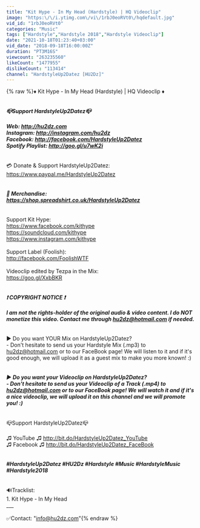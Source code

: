 ```yaml
---
title: "Kit Hype - In My Head (Hardstyle) | HQ Videoclip"
image: "https:\/\/i.ytimg.com\/vi\/1rbJ0eoRVt0\/hqdefault.jpg"
vid_id: "1rbJ0eoRVt0"
categories: "Music"
tags: ["Hardstyle","Hardstyle 2018","Hardstyle Videoclip"]
date: "2021-10-18T01:23:40+03:00"
vid_date: "2018-09-18T16:00:00Z"
duration: "PT3M16S"
viewcount: "263235560"
likeCount: "1477955"
dislikeCount: "113414"
channel: "HardstyleUp2Datez [HU2Dz]"
---
```

{% raw %}♦ Kit Hype - In My Head (Hardstyle) | HQ Videoclip ♦<br />___<br /><br />📪Support HardstyleUp2Datez📪<br /><br />Web: <a rel="nofollow" target="blank" href="http://hu2dz.com">http://hu2dz.com</a><br />Instagram: <a rel="nofollow" target="blank" href="http://instagram.com/hu2dz">http://instagram.com/hu2dz</a><br />Facebook: <a rel="nofollow" target="blank" href="http://facebook.com/HardstyleUp2Datez">http://facebook.com/HardstyleUp2Datez</a><br />Spotify Playlist: <a rel="nofollow" target="blank" href="http://goo.gl/u7wK2i">http://goo.gl/u7wK2i</a><br />___<br /><br />💳 Donate &amp; Support HardstyleUp2Datez:<br /><a rel="nofollow" target="blank" href="https://www.paypal.me/HardstyleUp2Datez">https://www.paypal.me/HardstyleUp2Datez</a><br />___<br /><br />👜 Merchandise:<br /><a rel="nofollow" target="blank" href="https://shop.spreadshirt.co.uk/HardstyleUp2Datez">https://shop.spreadshirt.co.uk/HardstyleUp2Datez</a><br />___<br /><br />Support Kit Hype:<br /><a rel="nofollow" target="blank" href="https://www.facebook.com/kithype">https://www.facebook.com/kithype</a><br /><a rel="nofollow" target="blank" href="https://soundcloud.com/kithype">https://soundcloud.com/kithype</a><br /><a rel="nofollow" target="blank" href="https://www.instagram.com/kithype">https://www.instagram.com/kithype</a><br /><br />Support Label (Foolish):<br /><a rel="nofollow" target="blank" href="http://facebook.com/FoolishWTF">http://facebook.com/FoolishWTF</a><br /><br />Videoclip edited by Tezpa in the Mix:<br /><a rel="nofollow" target="blank" href="https://goo.gl/XxbBKR">https://goo.gl/XxbBKR</a><br />___<br /><br />❗ COPYRIGHT NOTICE ❗<br /><br />I am not the rights-holder of the original audio &amp; video content. I do NOT monetize this video. Contact me through hu2dz@hotmail.com if needed.<br />___<br /><br />► Do you want YOUR Mix on HardstyleUp2Datez?<br />- Don't hesitate to send us your Hardstyle Mix (.mp3) to hu2dz@hotmail.com or to our FaceBook page! We will listen to it and if it's good enough, we will upload it as a guest mix to make you more known! :)<br />___<br /><br />► Do you want your Videoclip on HardstyleUp2Datez?<br />- Don't hesitate to send us your Videoclip of a Track (.mp4) to hu2dz@hotmail.com or to our FaceBook page! We will watch it and if it's a nice videoclip, we will upload it on this channel and we will promote you! :)<br />___<br /><br />📪Support HardstyleUp2Datez📪<br /><br />♫ YouTube ♫      <a rel="nofollow" target="blank" href="http://bit.do/HardstyleUp2Datez_YouTube">http://bit.do/HardstyleUp2Datez_YouTube</a><br />♫ Facebook ♫    <a rel="nofollow" target="blank" href="http://bit.do/HardstyleUp2Datez_FaceBook">http://bit.do/HardstyleUp2Datez_FaceBook</a><br />___<br /><br />#HardstyleUp2Datez #HU2Dz #Hardstyle #Music #HardstyleMusic #Hardstyle2018<br />___<br /><br />🔊Tracklist: <br />1. Kit Hype - In My Head<br />___<br /><br />✅Contact: &quot;info@hu2dz.com&quot;{% endraw %}
